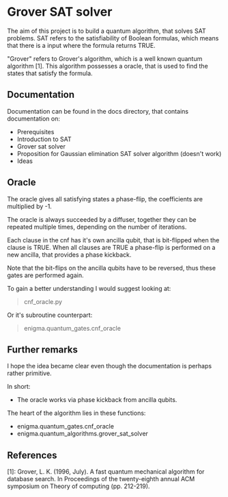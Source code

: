 # Grover SAT solver
The aim of this project is to build a quantum algorithm, that solves SAT problems. SAT refers to the satisfiability of Boolean formulas, which means that there is a input where the formula returns TRUE.

"Grover" refers to Grover's algorithm, which is a well known quantum algorithm [1]. This algorithm possesses a oracle, that is used to find the states that satisfy the formula.

## Documentation

Documentation can be found in the docs directory, that contains documentation on:

* Prerequisites
* Introduction to SAT
* Grover sat solver
* Proposition for Gaussian elimination SAT solver algorithm (doesn't work)
* Ideas

## Oracle

The oracle gives all satisfying states a phase-flip, the coefficients are multiplied by -1.

The oracle is always succeeded by a diffuser, together they can be repeated multiple times, depending on the number of iterations.

Each clause in the cnf has it's own ancilla qubit, that is bit-flipped when the clause is TRUE. When all clauses are TRUE a phase-flip is performed on a new ancilla, that provides a phase kickback.

Note that the bit-flips on the ancilla qubits have to be reversed, thus these gates are performed again.

To gain a better understanding I would suggest looking at:

> cnf_oracle.py

Or it's subroutine counterpart:

> enigma.quantum_gates.cnf_oracle

## Further remarks

I hope the idea became clear even though the documentation is perhaps rather primitive.

In short:

* The oracle works via phase kickback from ancilla qubits.

The heart of the algorithm lies in these functions:

* enigma.quantum_gates.cnf_oracle
* enigma.quantum_algorithms.grover_sat_solver

## References

[1]: Grover, L. K. (1996, July). A fast quantum mechanical algorithm for database search. In Proceedings of the twenty-eighth annual ACM symposium on Theory of computing (pp. 212-219).
